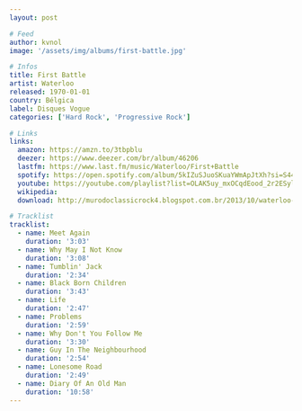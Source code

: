 ```yaml
---
layout: post

# Feed
author: kvnol
image: '/assets/img/albums/first-battle.jpg'

# Infos
title: First Battle
artist: Waterloo
released: 1970-01-01
country: Bélgica
label: Disques Vogue
categories: ['Hard Rock', 'Progressive Rock']

# Links
links:
  amazon: https://amzn.to/3tbpblu
  deezer: https://www.deezer.com/br/album/46206
  lastfm: https://www.last.fm/music/Waterloo/First+Battle
  spotify: https://open.spotify.com/album/5kIZuSJuoSKuaYWmApJtXh?si=S44aRgHkQq6rtH_1fqqx8A
  youtube: https://youtube.com/playlist?list=OLAK5uy_mxOCqdEood_2r2ESylRckF4CQiPrdF3TQ
  wikipedia:
  download: http://murodoclassicrock4.blogspot.com.br/2013/10/waterloo-first-battle-1970.html

# Tracklist
tracklist:
  - name: Meet Again
    duration: '3:03'
  - name: Why May I Not Know
    duration: '3:08'
  - name: Tumblin' Jack
    duration: '2:34'
  - name: Black Born Children
    duration: '3:43'
  - name: Life
    duration: '2:47'
  - name: Problems
    duration: '2:59'
  - name: Why Don't You Follow Me
    duration: '3:30'
  - name: Guy In The Neighbourhood
    duration: '2:54'
  - name: Lonesome Road
    duration: '2:49'
  - name: Diary Of An Old Man
    duration: '10:58'
---
```

